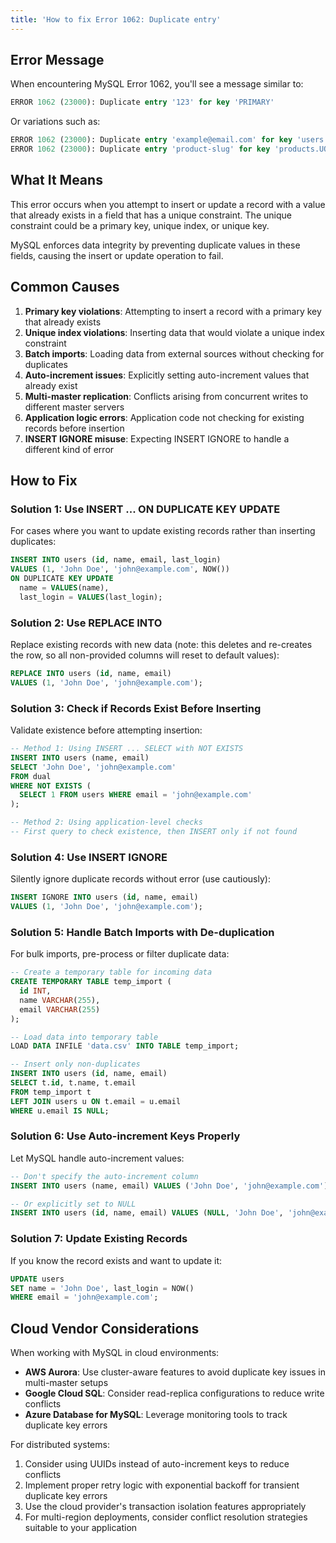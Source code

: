```yaml
---
title: 'How to fix Error 1062: Duplicate entry'
---
```


## Error Message

When encountering MySQL Error 1062, you'll see a message similar to:

```sql
ERROR 1062 (23000): Duplicate entry '123' for key 'PRIMARY'
```

Or variations such as:

```sql
ERROR 1062 (23000): Duplicate entry 'example@email.com' for key 'users.email'
ERROR 1062 (23000): Duplicate entry 'product-slug' for key 'products.UQ_slug'
```

## What It Means

This error occurs when you attempt to insert or update a record with a value that already exists in a field that has a unique constraint. The unique constraint could be a primary key, unique index, or unique key.

MySQL enforces data integrity by preventing duplicate values in these fields, causing the insert or update operation to fail.

## Common Causes

1. **Primary key violations**: Attempting to insert a record with a primary key that already exists
2. **Unique index violations**: Inserting data that would violate a unique index constraint
3. **Batch imports**: Loading data from external sources without checking for duplicates
4. **Auto-increment issues**: Explicitly setting auto-increment values that already exist
5. **Multi-master replication**: Conflicts arising from concurrent writes to different master servers
6. **Application logic errors**: Application code not checking for existing records before insertion
7. **INSERT IGNORE misuse**: Expecting INSERT IGNORE to handle a different kind of error

## How to Fix

### Solution 1: Use INSERT ... ON DUPLICATE KEY UPDATE

For cases where you want to update existing records rather than inserting duplicates:

```sql
INSERT INTO users (id, name, email, last_login)
VALUES (1, 'John Doe', 'john@example.com', NOW())
ON DUPLICATE KEY UPDATE
  name = VALUES(name),
  last_login = VALUES(last_login);
```

### Solution 2: Use REPLACE INTO

Replace existing records with new data (note: this deletes and re-creates the row, so all non-provided columns will reset to default values):

```sql
REPLACE INTO users (id, name, email)
VALUES (1, 'John Doe', 'john@example.com');
```

### Solution 3: Check if Records Exist Before Inserting

Validate existence before attempting insertion:

```sql
-- Method 1: Using INSERT ... SELECT with NOT EXISTS
INSERT INTO users (name, email)
SELECT 'John Doe', 'john@example.com'
FROM dual
WHERE NOT EXISTS (
  SELECT 1 FROM users WHERE email = 'john@example.com'
);

-- Method 2: Using application-level checks
-- First query to check existence, then INSERT only if not found
```

### Solution 4: Use INSERT IGNORE

Silently ignore duplicate records without error (use cautiously):

```sql
INSERT IGNORE INTO users (id, name, email)
VALUES (1, 'John Doe', 'john@example.com');
```

### Solution 5: Handle Batch Imports with De-duplication

For bulk imports, pre-process or filter duplicate data:

```sql
-- Create a temporary table for incoming data
CREATE TEMPORARY TABLE temp_import (
  id INT,
  name VARCHAR(255),
  email VARCHAR(255)
);

-- Load data into temporary table
LOAD DATA INFILE 'data.csv' INTO TABLE temp_import;

-- Insert only non-duplicates
INSERT INTO users (id, name, email)
SELECT t.id, t.name, t.email
FROM temp_import t
LEFT JOIN users u ON t.email = u.email
WHERE u.email IS NULL;
```

### Solution 6: Use Auto-increment Keys Properly

Let MySQL handle auto-increment values:

```sql
-- Don't specify the auto-increment column
INSERT INTO users (name, email) VALUES ('John Doe', 'john@example.com');

-- Or explicitly set to NULL
INSERT INTO users (id, name, email) VALUES (NULL, 'John Doe', 'john@example.com');
```

### Solution 7: Update Existing Records

If you know the record exists and want to update it:

```sql
UPDATE users
SET name = 'John Doe', last_login = NOW()
WHERE email = 'john@example.com';
```

## Cloud Vendor Considerations

When working with MySQL in cloud environments:

- **AWS Aurora**: Use cluster-aware features to avoid duplicate key issues in multi-master setups
- **Google Cloud SQL**: Consider read-replica configurations to reduce write conflicts
- **Azure Database for MySQL**: Leverage monitoring tools to track duplicate key errors

For distributed systems:

1. Consider using UUIDs instead of auto-increment keys to reduce conflicts
2. Implement proper retry logic with exponential backoff for transient duplicate key errors
3. Use the cloud provider's transaction isolation features appropriately
4. For multi-region deployments, consider conflict resolution strategies suitable to your application
